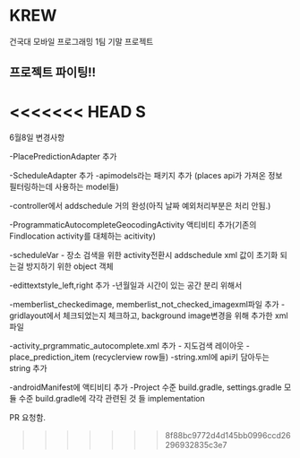 # KREW
건국대 모바일 프로그래밍 1팀 기말 프로젝트

## 프로젝트 파이팅!!
<<<<<<< HEAD
S
=======

6월8일 변경사항

-PlacePredictionAdapter 추가

-ScheduleAdapter 추가
-apimodels라는 패키지 추가 (places api가 가져온 정보 필터링하는데 사용하는 model들)

-controller에서 addschedule 거의 완성(아직 날짜 예외처리부분은 처리 안됨.)

-ProgrammaticAutocompleteGeocodingActivity 액티비티 추가(기존의 Findlocation activity를 대체하는 acitivity)

-scheduleVar - 장소 검색을 위한 activity전환시 addschedule xml 값이 초기화 되는걸 방지하기 위한 object 객체

-edittextstyle_left,right 추가 -년월일과 시간이 있는 공간 분리 위해서

-memberlist_checkedimage, memberlist_not_checked_imagexml파일 추가 - gridlayout에서 체크되었는지 체크하고, background image변경을
위해 추가한 xml 파일

-activity_prgrammatic_autocomplete.xml 추가 - 지도검색 레이아웃
-place_prediction_item (recyclerview row들)
-string.xml에 api키 담아두는 string 추가

-androidManifest에 액티비티 추가
-Project 수준 build.gradle, settings.gradle 모듈 수준 build.gradle에 각각 관련된 것 들 implementation

PR 요청함.
>>>>>>> 8f88bc9772d4d145bb0996ccd26296932835c3e7

